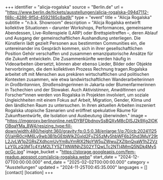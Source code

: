 +++
identifier = "alicja-rogalska"
source = "Berlin.de"
url = "https://www.berlin.de/tickets/ausstellungen/alicja-rogalska-094d7112-f48c-4286-9f5d-4592185c8ad9/"
type = "event"
title = "Alicja Rogalska"
subtitle = "n.b.k. Showroom"
description = "Alicja Rogalska entwirft kollektive Situationen – darunter Workshops, Performances, gemeinsame Abendessen, Live-Rollenspiele (LARP) oder Brettspieltreffen –, deren Ablauf und Ausgang der gemeinschaftlichen Aushandlung unterliegen. Die Künstlerin lädt gezielt Personen aus bestimmten Communities ein, die untereinander ins Gespräch kommen, sich in ihrer gesellschaftlichen Position Gehör verschaffen und zusammen emanzipatorische Ansätze für die Zukunft entwickeln. Die Zusammenkünfte werden häufig in Videoarbeiten übersetzt, können aber ebenso Lieder, Bilder oder Objekte hervorbringen, die dem kollektiven Prozess Rechnung tragen.Rogalska arbeitet oft mit Menschen aus prekären wirtschaftlichen und politischen Kontexten zusammen, wie etwa landwirtschaftlichen Wanderarbeiter*innen in Großbritannien, Straßensänger*innen in Jakarta oder Blumenfarmerinnen in Tschechien und der Slowakei. Auch Aktivist*innen, Anwält*innen und Forscher*innen werden von Rogalska in Projekten involviert, um soziale Ungleichheiten mit einem Fokus auf Arbeit, Migration, Gender, Klima und den ländlichen Raum zu untersuchen. In ihren aktuellen Arbeiten inszeniert Rogalska utopische Szenarien und eröffnet spekulative Räume für Zukunftsentwürfe, die Isolation und Ausbeutung überwinden."
image = "https://imgproxy.berlinonline.net/DYBFDbdnovSsBQXvM8cDlSJ2k9Xg2lOKOBqaYMa_8W4/resizing_type:fill-down/width:480/height:360/gravity:fp:0.5:0.38/enlarge:1/q:70/cb:2024112501/aHR0cHM6Ly9wb3B1bGEtbWlkZGxld2FyZS5zMy5hbWF6b25hd3MuY29tL2JvLW1pZGRsZXdhcmUvYm8uYmRlX2NoYW5uZWwuZXZlbnQvaW1hZ2VzLzY0LzQ3MTc4YzM2LTY5ZTItNWNhZS02YTQwLTc2NTI4MmQ5NDk4My5qcGc.jpg"
image_bucket = "https://storage.googleapis.com/fem-readup.appspot.com/alicja-rogalska.webp"
start_date = "2024-12-07T00:00:00.000"
end_date = "2025-02-02T00:00:00.000"
category = "Ausstellungen"
updated = "2024-11-25T00:45:35.000"
languages = []
[contact]
[location]
+++
